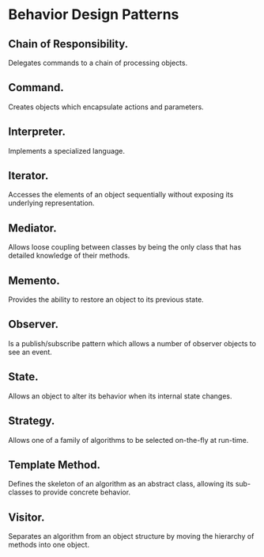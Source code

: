 # Behavior Design Patterns
## Chain of Responsibility. 
Delegates commands to a chain of processing objects.
## Command. 
Creates objects which encapsulate actions and parameters.
## Interpreter. 
Implements a specialized language.
## Iterator. 
Accesses the elements of an object sequentially without exposing its underlying representation.
## Mediator. 
Allows loose coupling between classes by being the only class that has detailed knowledge of their methods.
## Memento. 
Provides the ability to restore an object to its previous state.
## Observer. 
Is a publish/subscribe pattern which allows a number of observer objects to see an event.
## State. 
Allows an object to alter its behavior when its internal state changes.
## Strategy.
Allows one of a family of algorithms to be selected on-the-fly at run-time.
## Template Method.
Defines the skeleton of an algorithm as an abstract class, allowing its sub-classes to provide concrete behavior.
## Visitor. 
Separates an algorithm from an object structure by moving the hierarchy of methods into one object.
